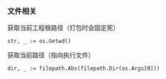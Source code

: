 ### 文件相关


获取当前工程根路径（打包时会固定死）
```golang
str, _ := os.Getwd()
```

获取当前路径（指向执行文件）
```golang
dir, _ := filepath.Abs(filepath.Dir(os.Args[0]))
```
